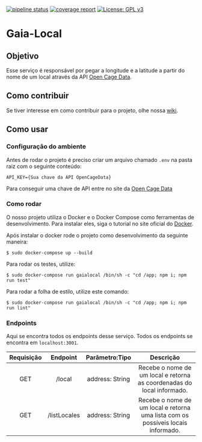 [![pipeline status](https://gitlab.com/botgaia/Gaia-Local/badges/master/pipeline.svg)](https://gitlab.com/botgaia/Gaia-Local/commits/master)
[![coverage report](https://gitlab.com/botgaia/Gaia-Local/badges/master/coverage.svg)](https://gitlab.com/botgaia/Gaia-Local/commits/master)
[![License: GPL v3](https://img.shields.io/badge/License-GPLv3-blue.svg)](https://www.gnu.org/licenses/gpl-3.0)

# Gaia-Local

## Objetivo
Esse serviço é responsável por pegar a longitude e a latitude a partir do nome de um local através da API [Open Cage Data](https://opencagedata.com/api).

## Como contribuir

Se tiver interesse em como contribuir para o projeto, olhe nossa [wiki](https://github.com/fga-eps-mds/2019.1-Gaia).

## Como usar

### Configuração do ambiente

Antes de rodar o projeto é preciso criar um arquivo chamado `.env` na pasta raiz com o seguinte conteúdo:

~~~~
API_KEY={Sua chave da API OpenCageData}
~~~~

Para conseguir uma chave de API entre no site da [Open Cage Data](https://opencagedata.com/api)

### Como rodar

O nosso projeto utiliza o Docker e o Docker Compose como ferramentas de desenvolvimento. Para instalar eles, siga o tutorial no site oficial do [Docker](https://www.docker.com/).

Após instalar o docker rode o projeto como desenvolvimento da seguinte maneira:

``` $ sudo docker-compose up --build ```

Para rodar os testes, utilize:

``` $ sudo docker-compose run gaialocal /bin/sh -c "cd /app; npm i; npm run test" ```

Para rodar a folha de estilo, utilize este comando:

``` $ sudo docker-compose run gaialocal /bin/sh -c "cd /app; npm i; npm run lint" ```

### Endpoints

Aqui se encontra todos os endpoints desse serviço. Todos os endpoints se encontra em `localhost:3001`.

|Requisição|Endpoint|Parâmetro:Tipo|Descrição|
|:--------:|:------:|:------------:|:-------:|
|GET|/local|address: String|Recebe o nome de um local e retorna as coordenadas do local informado.|
|GET|/listLocales|address: String|Recebe o nome de um local e retorna uma lista com os possíveis locais informado.|
